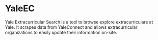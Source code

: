 # YaleEC

Yale Extracurricular Search is a tool to browse explore extracurriculars at Yale. It scrapes data from YaleConnect and allows extracurricular organizations to easily update their information on-site. 
